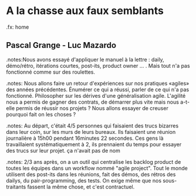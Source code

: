 A la chasse aux faux semblants
==============================
.fx: home

## Pascal Grange - Luc Mazardo ##

.notes:Nous avons essayé d'appliquer le manuel à la lettre : daily, démo/rétro, itérations courtes, post-its, product owner ... . Mais tout n'a pas fonctionné comme sur des roulettes.

.notes: Nous allons faire un retour d'expériences sur nos pratiques «agiles» des années précédentes. Énumérer ce qui a réussi, parler de ce qui n'a pas fonctionné. Philosopher sur les dérives d'une généralisation agile. L'agilité nous a permis de gagner des contrats, de démarrer plus vite mais nous a-t-elle permis de réussir nos projets ? Nous allons essayer de creuser pourquoi fait on les choses ?

.notes: Au départ, c'était 4/5 personnes qui faisaient des trucs bizarres dans leur coin, sur les murs de leurs bureaux. Ils faisaient une réunion journalière à 15h00 pendant 16minutes 22 secondes. Ces gens là travaillaient systématiquement à 2, ils prennaient du temps pour essayer des trucs sur leur projet. ça n'avait pas de nom

.notes: 2/3 ans après, on a un outil qui centralise les backlog product de toutes les équipes dans un workflow nommé "agile project". Tout le monde utilisent des post-its dans les réunions, fait des démos, des rétros des dailys, du pair-programming, des tests. On exige même que nos sous-traitants fassent la même chose, et c'est contractuel.
